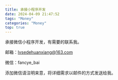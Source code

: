 ```yaml
---
title: 承接小程序开发
date: 2024-04-09 21:47:52
tags: "Money"
categories: "Money"
top: true
---
```


承接微信小程序开发，有需要的联系我。

邮箱：lvsedehuanxiang@163.com

微信：fancye_bai

添加微信请注明来意，将详细需求以邮件的方式发送给我。
